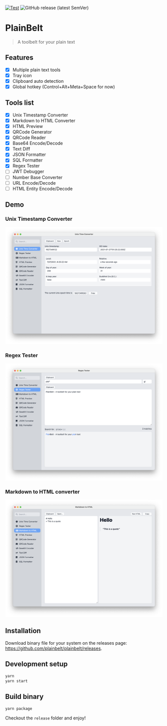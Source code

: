 [![Test](https://github.com/plainbelt/plainbelt/actions/workflows/test.yml/badge.svg)](https://github.com/plainbelt/plainbelt/actions/workflows/test.yml) ![GitHub release (latest SemVer)](https://img.shields.io/github/v/release/plainbelt/plainbelt)

# PlainBelt

> A toolbelt for your plain text

## Features

- [x] Multiple plain text tools
- [x] Tray icon
- [x] Clipboard auto detection
- [x] Global hotkey (Control+Alt+Meta+Space for now)

## Tools list

- [x] Unix Timestamp Converter
- [x] Markdown to HTML Converter
- [x] HTML Preview
- [x] QRCode Generator
- [x] QRCode Reader
- [x] Base64 Encode/Decode
- [x] Text Diff
- [x] JSON Formatter
- [x] SQL Formatter
- [x] Regex Tester
- [ ] JWT Debugger
- [ ] Number Base Converter
- [ ] URL Encode/Decode
- [ ] HTML Entity Encode/Decode

## Demo

### Unix Timestamp Converter

![Unix](./.erb/assets/unix.png)

### Regex Tester

![Regex](./.erb/assets/regex.png)

### Markdown to HTML converter

![Regex](./.erb/assets/markdown.png)

## Installation

Download binary file for your system on the releases page: https://github.com/plainbelt/plainbelt/releases.

## Development setup

```
yarn
yarn start
```

## Build binary

```
yarn package
```

Checkout the `release` folder and enjoy!

